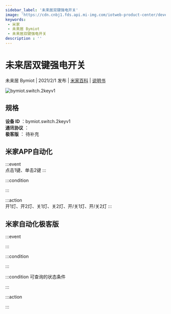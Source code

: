 ```yaml
---
sidebar_label: '未来居双键强电开关'
image: 'https://cdn.cnbj1.fds.api.mi-img.com/iotweb-product-center/developer_1630911802188TlQBGiTY.png?GalaxyAccessKeyId=AKVGLQWBOVIRQ3XLEW&Expires=9223372036854775807&Signature=QDopK6e1/+dTkDJkuzIwXgTohjI='
keywords: 
 - 米家
 - 未来居 Bymiot
 - 未来居双键强电开关
description : ''
---
```

# 未来居双键强电开关

未来居 Bymiot | 2021/2/1 发布 | [米家百科](https://home.mi.com/webapp/content/baike/product/index.html?model=bymiot.switch.2keyv1) | [说明书](https://home.mi.com/views/introduction.html?model=bymiot.switch.2keyv1&region=cn)

![bymiot.switch.2keyv1](https://cdn.cnbj1.fds.api.mi-img.com/iotweb-product-center/developer_1630911802188TlQBGiTY.png?GalaxyAccessKeyId=AKVGLQWBOVIRQ3XLEW&Expires=9223372036854775807&Signature=QDopK6e1/+dTkDJkuzIwXgTohjI=)

## 规格  
> 
**设备 ID** ：bymiot.switch.2keyv1  
**通讯协议** ：  
**极客版**  ： 待补充 


## 米家APP自动化  

:::event  
点击1键、单击2键
:::

:::condition  

:::

:::action   
开1灯、开2灯、关1灯、关2灯、开/关1灯、开/关2灯
:::

## 米家自动化极客版  

:::event  

:::

:::condition  

:::

:::condition 可查询的状态条件  

:::

:::action  

:::

        
